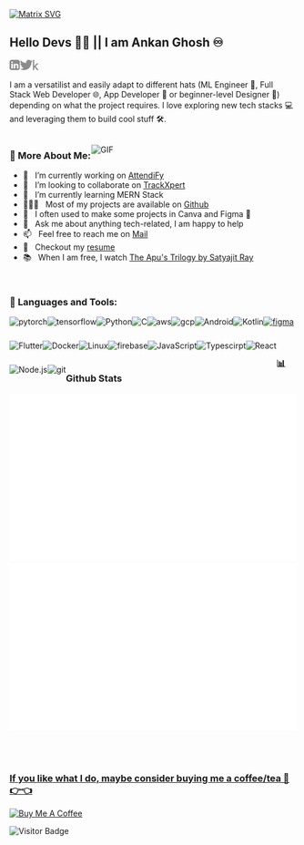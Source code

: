 [![Matrix SVG](https://raw.githubusercontent.com/rodrigograca31/rodrigograca31/master/matrix.svg)](https://www.youtube.com/watch?v=SDkAGkd4NLc) 

<!-- <h3> Hello Devs 😶‍🌫️, I am Ankan Ghosh 🌀</h3> -->
## Hello Devs 😶‍🌫️ || I am Ankan Ghosh ♾️

<a href='https://www.linkedin.com/in/0xsynapse/'><img align='left' alt="linkedin" src="https://raw.githubusercontent.com/0xSynapse/0xSynapse/main/assets/linkedin.svg" height='18px'/></a>
<a href='https://twitter.com/0xSynapse'><img align='left' alt="twitter" src="https://raw.githubusercontent.com/0xSynapse/0xSynapse/main/assets/twitter.svg" height='18px'/></a>
<a href='https://www.kaggle.com/ankanghosh651'><img alt="kaggle" src="https://raw.githubusercontent.com/0xSynapse/0xSynapse/main/assets/kaggle.svg" height='18px'/></a>


I am a versatilist and easily adapt to different hats (ML Engineer 🤖, Full Stack Web Developer 🌐, App Developer 📱 or beginner-level Designer 🎨) depending on what the project requires. I love exploring new tech stacks 💻 and leveraging them to build cool stuff 🛠️. 
<br/>
<br/>

<img align="right" alt="GIF" src="https://raw.githubusercontent.com/rahul-jha98/rahul-jha98/main/techstack.gif" width="360px"/>

### 🧐 More About Me:

- 🔭 &nbsp; I’m currently working on [AttendiFy](https://github.com/0xSynapse/Attendify)
- 🤝 &nbsp; I’m looking to collaborate on [TrackXpert](https://github.com/0xSynapse/TrackXpert)
- 🌱 &nbsp; I’m currently learning MERN Stack 
- 👨🏻‍💻 &nbsp; Most of my projects are available on [Github](https://github.com/0xSynapse)
- 🎨 &nbsp; I often used to make some projects in Canva and Figma 🧩
- 💬 &nbsp; Ask me about anything tech-related, I am happy to help
- 📫 &nbsp; Feel free to reach me on [Mail](mailto:ankanghosh.makautai@gmail.com)
- 🪪 &nbsp; Checkout my [resume](https://gdrive.oia.bio/ankanghosh_resume)
- 📚 &nbsp; When I am free, I watch [The Apu's Trilogy by Satyajit Ray](https://satyajitray.org/apu-trilogy/)

<br>

### 🔨 Languages and Tools:
<a href="https://pytorch.org/" target="_blank"> <img align="left" src="https://raw.githubusercontent.com/rahul-jha98/github_readme_icons/main/language_and_tools/square/pytorch/pytorch.svg" alt="pytorch" height="42px"/> </a> 
<a href="https://www.tensorflow.org" target="_blank"> <img align="left" src="https://raw.githubusercontent.com/rahul-jha98/github_readme_icons/main/language_and_tools/square/tensorflow/tensorflow.svg" alt="tensorflow" height="42px"/> </a> 
<a href="https://www.python.org" target="_blank"><img align="left" alt="Python" height ="42px" src="https://raw.githubusercontent.com/rahul-jha98/github_readme_icons/main/language_and_tools/square/python/python.svg"></a>
<a href="https://www.cprogramming.com/" target="_blank"><img align="left" alt="C" height ="42px" src="https://raw.githubusercontent.com/rahul-jha98/github_readme_icons/main/language_and_tools/square/c/c.svg"></a>
<a href="https://aws.amazon.com/" target="_blank"><img align="left" alt="aws" height ="42px" src="https://raw.githubusercontent.com/rahul-jha98/github_readme_icons/main/language_and_tools/square/aws/aws.svg"></a>
<a href="https://cloud.google.com/" target="_blank"><img align="left" alt="gcp" height ="42px" src="https://raw.githubusercontent.com/rahul-jha98/github_readme_icons/main/language_and_tools/square/google-cloud/google-cloud.svg"></a>
<a href="https://developer.android.com" target="_blank"> <img align="left" alt="Android" height ="42px" src="https://raw.githubusercontent.com/rahul-jha98/github_readme_icons/main/language_and_tools/square/android/android.svg"> </a>
<a href="https://kotlinlang.org" target="_blank"><img align="left" alt="Kotlin" height ="42px" src="https://raw.githubusercontent.com/rahul-jha98/github_readme_icons/main/language_and_tools/square/kotlin/kotlin.svg"></a>
<a href="https://flutter.dev" target="_blank"><img align="left" alt="Flutter" height ="42px" src="https://raw.githubusercontent.com/rahul-jha98/github_readme_icons/main/language_and_tools/square/flutter/flutter.svg"></a>
<a href="https://docker.dev/" target="_blank"><img align="left" alt="Docker" height ="42px" src="https://raw.githubusercontent.com/rahul-jha98/github_readme_icons/main/language_and_tools/square/docker/docker.svg"></a>
<a href="" target="_blank"><img align="left" alt="Linux" height ="42px" src="https://raw.githubusercontent.com/rahul-jha98/github_readme_icons/main/language_and_tools/square/kubernetes/kubernetes.svg"></a>
<a href="https://firebase.google.com/" target="_blank"> <img align="left" src="https://raw.githubusercontent.com/rahul-jha98/github_readme_icons/main/language_and_tools/square/firebase/firebase.svg" alt="firebase" height ="42px"/> </a>
<a href="https://developer.mozilla.org/en-US/docs/Web/JavaScript" target="_blank"> <img align="left" alt="JavaScript" height ="42px"  src="https://raw.githubusercontent.com/rahul-jha98/github_readme_icons/main/language_and_tools/square/javascript/javascript.svg"> </a>
<a href="https://www.typescriptlang.org/" target="_blank"><img align="left" alt="Typescirpt" height ="42px" src="https://raw.githubusercontent.com/rahul-jha98/github_readme_icons/main/language_and_tools/square/typescript/typescript.svg"></a>
<a href="https://reactjs.org/" target="_blank"> <img align="left" alt="React" height ="42px" src="https://raw.githubusercontent.com/rahul-jha98/github_readme_icons/main/language_and_tools/square/react/react.svg"></a>
<a href="https://nodejs.org" target="_blank"><img align="left" alt="Node.js" height ="42px" src="https://raw.githubusercontent.com/rahul-jha98/github_readme_icons/main/language_and_tools/square/node/node.svg"></a>
<a href="https://git-scm.com/" target="_blank"> <img src="https://raw.githubusercontent.com/rahul-jha98/github_readme_icons/main/language_and_tools/square/git-scm/git-scm.svg" align="left" alt="git" height='42px'/> </a>
<a href="https://www.figma.com/" target="_blank"> <img src="https://raw.githubusercontent.com/rahul-jha98/github_readme_icons/main/language_and_tools/square/figma/figma.svg" alt="figma" height='42px'/> </a>

<br>


### 📊 Github Stats
<a href='https://github.com/0xSynapse/github-stats-transparent'>
  
![Stats Overview](https://raw.githubusercontent.com/0xSynapse/github-stats-transparent/output/generated/overview.svg)
![Most Used Languages](https://raw.githubusercontent.com/0xSynapse/github-stats-transparent/output/generated/languages.svg)

<br>

<br>

### If you like what I do, maybe consider buying me a coffee/tea 🥺👉👈

<a href="https://www.buymeacoffee.com/0xsynapse" target="_blank"><img src="https://cdn.buymeacoffee.com/buttons/v2/default-yellow.png" alt="Buy Me A Coffee" width="200" ></a>

![Visitor Badge](https://visitor-badge.laobi.icu/badge?page_id=0xSynapse.0xSynapse)

<br>

<!--### 🛠️ My Projects
<a href="https://github.com/rahul-jha98/Artistify.ai" target="_blank"> <img alt="artistify" src="./projects/artistify.svg" height="68" align="left"> </a>
<a href="https://github.com/rahul-jha98/sheets-database" target="_blank"> <img alt="sheetsdatabase" src="./projects/sheetsdatabase.svg"  height="68" align="left"> </a>
<a href="https://github.com/rahul-jha98/README_icons" target="_blank"> <img alt="readmeicons" src="./projects/readmeicons.svg" height="68" align="left"> </a>
<a href="https://github.com/rahul-jha98/PasswordKeeper" target="_blank"> <img alt="passwordkeeper" src="./projects/passwordkeeper.svg" height="68" align="left"> </a>-->






